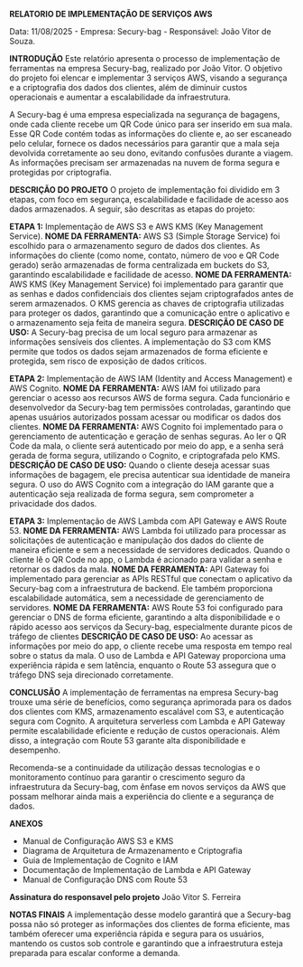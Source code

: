 __RELATORIO DE IMPLEMENTAÇÃO DE SERVIÇOS AWS__

Data: 11/08/2025 -
Empresa: Secury-bag -
Responsável: João Vitor de Souza.

__INTRODUÇÃO__
Este relatório apresenta o processo de implementação de ferramentas na empresa Secury-bag, realizado por João Vitor. 
O objetivo do projeto foi elencar e implementar 3 serviços AWS, visando a segurança e a criptografia dos dados dos clientes, 
além de diminuir custos operacionais e aumentar a escalabilidade da infraestrutura.

A Secury-bag é uma empresa especializada na segurança de bagagens, onde cada cliente recebe um QR Code único para ser inserido em sua mala. 
Esse QR Code contém todas as informações do cliente e, ao ser escaneado pelo celular, fornece os dados necessários para garantir 
que a mala seja devolvida corretamente ao seu dono, evitando confusões durante a viagem. 
As informações precisam ser armazenadas na nuvem de forma segura e protegidas por criptografia.

__DESCRIÇÃO DO PROJETO__
O projeto de implementação foi dividido em 3 etapas, com foco em segurança, escalabilidade e facilidade de acesso aos dados armazenados. 
A seguir, são descritas as etapas do projeto:

**ETAPA 1:** Implementação de AWS S3 e AWS KMS (Key Management Service).
**NOME DA FERRAMENTA:** AWS S3 (Simple Storage Service) foi escolhido para o armazenamento seguro de dados dos clientes. 
As informações do cliente (como nome, contato, número de voo e QR Code gerado) serão armazenadas de forma centralizada em buckets do S3, 
garantindo escalabilidade e facilidade de acesso.
**NOME DA FERRAMENTA:** AWS KMS (Key Management Service) foi implementado para garantir que as senhas e dados confidenciais dos clientes 
sejam criptografados antes de serem armazenados. O KMS gerencia as chaves de criptografia utilizadas para proteger os dados, 
garantindo que a comunicação entre o aplicativo e o armazenamento seja feita de maneira segura.
**DESCRIÇÃO DE CASO DE USO:** A Secury-bag precisa de um local seguro para armazenar as informações sensíveis dos clientes. 
A implementação do S3 com KMS permite que todos os dados sejam armazenados de forma eficiente e protegida, sem risco de exposição de dados críticos.

**ETAPA 2:** Implementação de AWS IAM (Identity and Access Management) e AWS Cognito.
**NOME DA FERRAMENTA:** AWS IAM foi utilizado para gerenciar o acesso aos recursos AWS de forma segura. 
Cada funcionário e desenvolvedor da Secury-bag tem permissões controladas, 
garantindo que apenas usuários autorizados possam acessar ou modificar os dados dos clientes.
**NOME DA FERRAMENTA:** AWS Cognito foi implementado para o gerenciamento de autenticação e geração de senhas seguras. 
Ao ler o QR Code da mala, o cliente será autenticado por meio do app, e a senha será gerada de forma segura, 
utilizando o Cognito, e criptografada pelo KMS.
**DESCRIÇÃO DE CASO DE USO:** Quando o cliente deseja acessar suas informações de bagagem, ele precisa autenticar sua identidade de maneira segura. 
O uso do AWS Cognito com a integração do IAM garante que a autenticação seja realizada de forma segura, 
sem comprometer a privacidade dos dados.

**ETAPA 3:** Implementação de AWS Lambda com API Gateway e AWS Route 53.
**NOME DA FERRAMENTA:** AWS Lambda foi utilizado para processar as solicitações de autenticação e manipulação dos dados do cliente de maneira eficiente e sem a necessidade de servidores dedicados. Quando o cliente lê o QR Code no app, o Lambda é acionado para validar a senha e retornar os dados da mala.
**NOME DA FERRAMENTA:** API Gateway foi implementado para gerenciar as APIs RESTful que conectam o aplicativo da Secury-bag com a infraestrutura de backend. 
Ele também proporciona escalabilidade automática, sem a necessidade de gerenciamento de servidores.
**NOME DA FERRAMENTA:** AWS Route 53 foi configurado para gerenciar o DNS de forma eficiente, 
garantindo a alta disponibilidade e o rápido acesso aos serviços da Secury-bag, especialmente durante picos de tráfego de clientes
**DESCRIÇÃO DE CASO DE USO:** Ao acessar as informações por meio do app, o cliente recebe uma resposta em tempo real sobre o status da mala. 
O uso de Lambda e API Gateway proporciona uma experiência rápida e sem latência, 
enquanto o Route 53 assegura que o tráfego DNS seja direcionado corretamente.

__CONCLUSÃO__
A implementação de ferramentas na empresa Secury-bag trouxe uma série de benefícios, como segurança aprimorada para os dados dos clientes com KMS, 
armazenamento escalável com S3, e autenticação segura com Cognito. A arquitetura serverless com Lambda e API Gateway permite escalabilidade eficiente 
e redução de custos operacionais. Além disso, a integração com Route 53 garante alta disponibilidade e desempenho.

Recomenda-se a continuidade da utilização dessas tecnologias e o monitoramento contínuo para garantir o crescimento seguro da infraestrutura da Secury-bag, 
com ênfase em novos serviços da AWS que possam melhorar ainda mais a experiência do cliente e a segurança de dados.

__ANEXOS__
- Manual de Configuração AWS S3 e KMS
- Diagrama de Arquitetura de Armazenamento e Criptografia
- Guia de Implementação de Cognito e IAM
- Documentação de Implementação de Lambda e API Gateway
- Manual de Configuração DNS com Route 53

__Assinatura do responsavel pelo projeto__
João Vitor S. Ferreira

__NOTAS FINAIS__
A implementação desse modelo garantirá que a Secury-bag possa não só proteger as informações dos clientes de forma eficiente, mas também oferecer uma experiência rápida e segura para os usuários, mantendo os custos sob controle e garantindo que a infraestrutura esteja preparada para escalar conforme a demanda.

